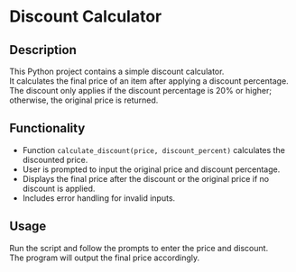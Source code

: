 # Discount Calculator

## Description
This Python project contains a simple discount calculator.  
It calculates the final price of an item after applying a discount percentage.  
The discount only applies if the discount percentage is 20% or higher; otherwise, the original price is returned.

## Functionality
- Function `calculate_discount(price, discount_percent)` calculates the discounted price.
- User is prompted to input the original price and discount percentage.
- Displays the final price after the discount or the original price if no discount is applied.
- Includes error handling for invalid inputs.

## Usage
Run the script and follow the prompts to enter the price and discount.  
The program will output the final price accordingly.
